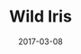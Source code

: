 ---
date: 2017-03-08
dateYear: 2017
isbn: 9780880013345
title: Wild Iris
subtitle: 
description: "This collection of stunningly beautiful poems encompasses the natural, human, and spiritual realms, and is bound together by the universal themes of time and mortality. With clarity and sureness of craft, Gluck's poetry questions, explores, and finally celebrates the ordeal of being alive."
cover: cover-the-wild-iris.jpeg
coverGoogle: https://books.google.com/books/content?id=A_PlTtnmrykC&printsec=frontcover&img=1&zoom=1&edge=curl&source=gbs_api
pageCount: 84
authors: Louise Gluck
publishers: Harper Collins
published: 1993-11-01
publishedYear: 1993
shelves:
- fiction
---